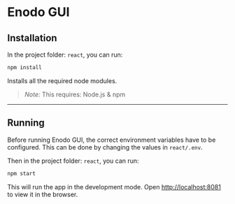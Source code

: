 # Enodo GUI

## Installation

In the project folder: `react`, you can run:

```bash
npm install
```

Installs all the required node modules.

> *Note:* This requires: Node.js & npm

---

## Running

Before running Enodo GUI, the correct environment variables have to be
configured. This can be done by changing the values in `react/.env`.

Then in the project folder: `react`, you can run:

```bash
npm start
```

This will run the app in the development mode.
Open [http://localhost:8081](http://localhost:8081) to view it in the browser.
